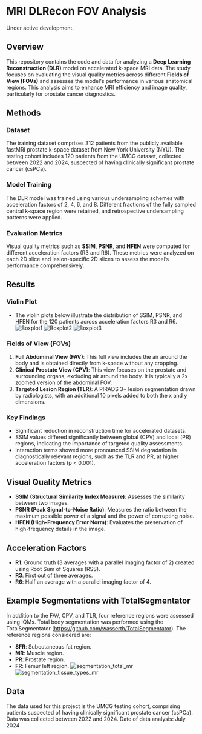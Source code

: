 # MRI DLRecon FOV Analysis
Under active development.

## Overview
This repository contains the code and data for analyzing a **Deep Learning Reconstruction (DLR)** model on accelerated k-space MRI data. The study focuses on evaluating the visual quality metrics across different **Fields of View (FOVs)** and assesses the model's performance in various anatomical regions. This analysis aims to enhance MRI efficiency and image quality, particularly for prostate cancer diagnostics.

## Methods
### Dataset
The training dataset comprises 312 patients from the publicly available fastMRI prostate k-space dataset from New York University (NYU). The testing cohort includes 120 patients from the UMCG dataset, collected between 2022 and 2024, suspected of having clinically significant prostate cancer (csPCa).

### Model Training
The DLR model was trained using various undersampling schemes with acceleration factors of 2, 4, 6, and 8. Different fractions of the fully sampled central k-space region were retained, and retrospective undersampling patterns were applied.

### Evaluation Metrics
Visual quality metrics such as **SSIM**, **PSNR**, and **HFEN** were computed for different acceleration factors (R3 and R6). These metrics were analyzed on each 2D slice and lesion-specific 2D slices to assess the model’s performance comprehensively.

## Results
### Violin Plot
- The violin plots below illustrate the distribution of SSIM, PSNR, and HFEN for the 120 patients across acceleration factors R3 and R6.
![Boxplot1](stats/boxplot_ssim.png)
![Boxplot2](stats/boxplot_hfen.png)
![Boxplot3](stats/boxplot_psnr.png)

### Fields of View (FOVs)
1. **Full Abdominal View (FAV)**: This full view includes the air around the body and is obtained directly from k-space without any cropping.
2. **Clinical Prostate View (CPV)**: This view focuses on the prostate and surrounding organs, excluding air around the body. It is typically a 2x zoomed version of the abdominal FOV.
3. **Targeted Lesion Region (TLR)**: A PIRADS 3+ lesion segmentation drawn by radiologists, with an additional 10 pixels added to both the x and y dimensions.

### Key Findings
- Significant reduction in reconstruction time for accelerated datasets.
- SSIM values differed significantly between global (CPV) and local (PR) regions, indicating the importance of targeted quality assessments.
- Interaction terms showed more pronounced SSIM degradation in diagnostically relevant regions, such as the TLR and PR, at higher acceleration factors (p < 0.001).

## Visual Quality Metrics
- **SSIM (Structural Similarity Index Measure)**: Assesses the similarity between two images.
- **PSNR (Peak Signal-to-Noise Ratio)**: Measures the ratio between the maximum possible power of a signal and the power of corrupting noise.
- **HFEN (High-Frequency Error Norm)**: Evaluates the preservation of high-frequency details in the image.

## Acceleration Factors
- **R1**: Ground truth (3 averages with a parallel imaging factor of 2) created using Root Sum of Squares (RSS).
- **R3**: First out of three averages.
- **R6**: Half an average with a parallel imaging factor of 4.

## Example Segmentations with TotalSegmentator
In addition to the FAV, CPV, and TLR, four reference regions were assessed using IQMs. Total body segmentation was performed using the TotalSegmentator (https://github.com/wasserth/TotalSegmentator). The reference regions considered are:
- **SFR**: Subcutaneous fat region.
- **MR**: Muscle region.
- **PR**: Prostate region.
- **FR**: Femur left region.
![segmentation_total_mr](figures/segmentator_total_mr.png)
![segmentation_tissue_types_mr](figures/segmentator_tissue_types_mr.png)

## Data
The data used for this project is the UMCG testing cohort, comprising patients suspected of having clinically significant prostate cancer (csPCa). Data was collected between 2022 and 2024. 
Date of data analysis: July 2024
